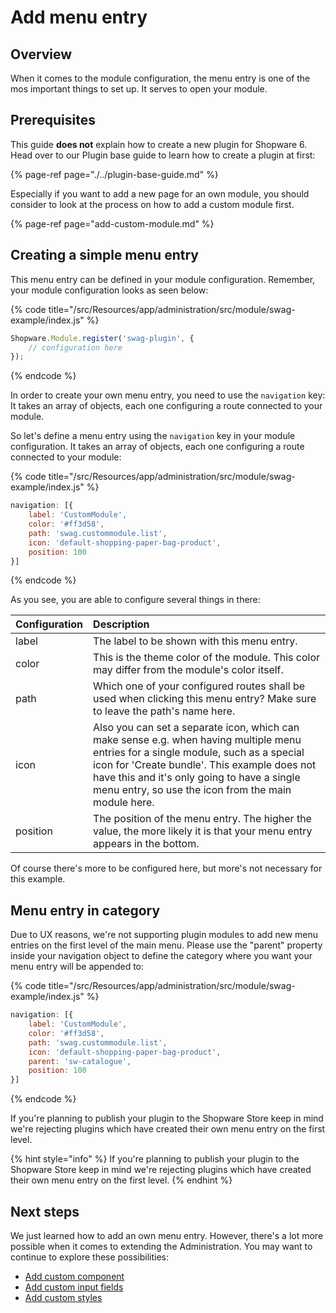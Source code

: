 # Add menu entry

## Overview

When it comes to the module configuration, the menu entry is one of the mos important things to set up. It serves to open your module.

## Prerequisites

This guide **does not** explain how to create a new plugin for Shopware 6. Head over to our Plugin base guide to learn how to create a plugin at first:

{% page-ref page="./../plugin-base-guide.md" %}

Especially if you want to add a new page for an own module, you should consider to look at the process on how to add a custom module first.

{% page-ref page="add-custom-module.md" %}

## Creating a simple menu entry

This menu entry can be defined in your module configuration. Remember, your module configuration looks as seen below:

{% code title="<plugin root>/src/Resources/app/administration/src/module/swag-example/index.js" %}
```javascript
Shopware.Module.register('swag-plugin', {
    // configuration here
});
```
{% endcode %}

In order to create your own menu entry, you need to use the `navigation` key: It takes an array of objects, each one configuring a route connected to your module.

So let's define a menu entry using the `navigation` key in your module configuration. It takes an array of objects, each one configuring a route connected to your module:

{% code title="<plugin root>/src/Resources/app/administration/src/module/swag-example/index.js" %}
```javascript
navigation: [{
    label: 'CustomModule',
    color: '#ff3d58',
    path: 'swag.custommodule.list',
    icon: 'default-shopping-paper-bag-product',
    position: 100
}]
```
{% endcode %}

As you see, you are able to configure several things in there:

| Configuration | Description |
| :--- | :--- |
| label | The label to be shown with this menu entry. |
| color | This  is the theme color of the module. This color may differ from the module's color itself. |
| path | Which one of your configured routes shall be used when clicking this menu entry? Make sure to leave the path's name here. |
| icon | Also you can set a separate icon, which can make sense e.g. when having multiple menu entries for a single module, such as a special icon for 'Create bundle'. This example does not have this and it's only going to have a single menu entry, so use the icon from the main module here. |
| position | The position of the menu entry. The higher the value, the more likely it is that your menu entry appears in the bottom. |

Of course there's more to be configured here, but more's not necessary for this example.

## Menu entry in category

Due to UX reasons, we're not supporting plugin modules to add new menu entries on the first level of the main menu. Please use the "parent" property inside your navigation object to define the category where you want your menu entry will be appended to:

{% code title="<plugin root>/src/Resources/app/administration/src/module/swag-example/index.js" %}
```javascript
navigation: [{
    label: 'CustomModule',
    color: '#ff3d58',
    path: 'swag.custommodule.list',
    icon: 'default-shopping-paper-bag-product',
    parent: 'sw-catalogue',
    position: 100
}]
```
{% endcode %}

If you're planning to publish your plugin to the Shopware Store keep in mind we're rejecting plugins which have created their own menu entry on the first level.

{% hint style="info" %} If you're planning to publish your plugin to the Shopware Store keep in mind we're rejecting plugins which have created their own menu entry on the first level. {% endhint %}

## Next steps

We just learned how to add an own menu entry. However, there's a lot more possible when it comes to extending the 
Administration. You may want to continue to explore these possibilities:

* [Add custom component](./add-custom-component.md)
* [Add custom input fields](./add-custom-field.md)
* [Add custom styles](./add-custom-styles.md)
